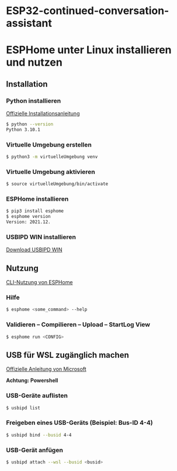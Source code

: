 # ESP32-continued-conversation-assistant

# ESPHome unter Linux installieren und nutzen

## Installation

### Python installieren
[Offizielle Installationsanleitung](https://esphome.io/guides/installing_esphome)

```bash
$ python --version
Python 3.10.1
```

### Virtuelle Umgebung erstellen
```bash
$ python3 -m virtuelleUmgebung venv
```

### Virtuelle Umgebung aktivieren
```bash
$ source virtuelleUmgebung/bin/activate
```

### ESPHome installieren
```bash
$ pip3 install esphome
$ esphome version
Version: 2021.12.
```

### USBIPD WIN installieren
[Download USBIPD WIN](https://github.com/dorssel/usbipd-win/releases)

## Nutzung
[CLI-Nutzung von ESPHome](https://esphome.io/guides/cli.html)

### Hilfe
```bash
$ esphome <some_command> --help
```

### Validieren – Compilieren – Upload – StartLog View
```bash
$ esphome run <CONFIG>
```

## USB für WSL zugänglich machen
[Offizielle Anleitung von Microsoft](https://learn.microsoft.com/de-de/windows/wsl/connect-usb#install-the-usbipd-win-project)

**Achtung: Powershell**

### USB-Geräte auflisten
```bash
$ usbipd list
```

### Freigeben eines USB-Geräts (Beispiel: Bus-ID 4-4)
```bash
$ usbipd bind --busid 4-4
```

### USB-Gerät anfügen
```bash
$ usbipd attach --wsl --busid <busid>